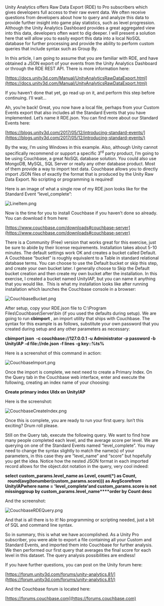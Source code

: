 

Unity Analytics offers Raw Data Export (RDE) to Pro subscribers which gives developers full access to their raw event data. We often receive questions from developers about how to query and analyze this data to provide further insight into game play statistics, such as level progression. Although the Unity Analytics Dashboard provides a great aggregated view into this data, developers often want to dig deeper. I will present a solution here that will allow you to easily export this data into a local NoSQL database for further processing and provide the ability to perform custom queries that include syntax such as Group By.



In this article, I am going to assume that you are familiar with RDE, and have obtained a JSON export of your events from the Unity Analytics Dashboard or through the RDE REST API. There is more information here:



[https://docs.unity3d.com/Manual/UnityAnalyticsRawDataExport.html](https://docs.unity3d.com/Manual/UnityAnalyticsRawDataExport.html)



If you haven’t done that yet, go read up on it, and perform this step before continuing. I’ll wait…



Ah, you’re back! Great, you now have a local file, perhaps from your Custom Events export that also includes all the Standard Events that you have implemented. Let’s name it RDE.json. You can find more about our Standard Events here:



[https://blogs.unity3d.com/2017/05/12/introducing-standard-events/](https://blogs.unity3d.com/2017/05/12/introducing-standard-events/)



By the way, I’m using Windows in this example. Also, although Unity cannot specifically recommend or support a specific 3<sup>rd</sup> party product, I’m going to be using Couchbase, a great NoSQL database solution. You could also use MongoDB, MySQL, SQL Server or really any other database product. Most of them provide a way to import text data. Couchbase allows you to directly import JSON files of exactly the format that is produced by the Unity Raw Data Export. No scripting or programming is required!



Here is an image of what a single row of my RDE.json looks like for the Standard Event “level\_complete”:



![LineItem.png](/hc/article_attachments/115013243726/LineItem.png)



Now is the time for you to install Couchbase if you haven’t done so already. You can download it from here:



[https://www.couchbase.com/downloads#couchbase-server](https://www.couchbase.com/downloads#couchbase-server)



There is a Community (Free) version that works great for this exercise, just be sure to abide by their license requirements. Installation takes about 5-10 minutes. The default settings work OK and creates a bucket called Default. A Couchbase “bucket” is roughly equivalent to a Table in standard relational database terms. You can choose to use the Default bucket or skip this step, and create your own bucket later. I generally choose to Skip the Default bucket creation and then create my own bucket after the installation. In this exercise, I created a bucket named UnityIAP, but you can name it anything that you would like.  This is what my installation looks like after running installation which launches the Couchbase console in a browser:







![CouchbaseBucket.png](/hc/article_attachments/115013243766/CouchbaseBucket.png)



After setup, copy your RDE.json file to C:\Program Files\Couchbase\Server\bin (if you used the defaults during setup). We are going to run  **cbimport** , an import utility that ships with Couchbase. The syntax for this example is as follows, substitute your own password that you created during setup and any other parameters as necessary:



**cbimport json  -c couchbase://127.0.0.1 -u Administrator -p password -b UnityIAP -d file://rde.json -f lines -g key::%ts%**



Here is a screenshot of this command in action:



![CouchbaseImport.png](/hc/article_attachments/115013243946/CouchbaseImport.png)



Once the import is complete, we next need to create a Primary Index. On the Query tab in the Couchbase web interface, enter and execute the following, creating an index name of your choosing:



**Create primary index UIdx on UnityIAP**



Here is the screenshot:



![CouchbaseCreateIndex.png](/hc/article_attachments/115013243806/CouchbaseCreateIndex.png)



Once this is complete, you are ready to run your first query. Isn’t this exciting? Drum roll please.



Still on the Query tab, execute the following query. We want to find how many people completed each level, and the average score per level. We are querying on one of the Standard Events named “level\_complete”. You may need to change the syntax slightly to match the name(s) of your parameters, in this case they are “level\_name” and “score” but hopefully you get the idea. Notice how the nested JSON format in each imported record allows for the object.dot notation in the query, very cool indeed:



**select custom\_params.level\_name as Level, count(\*) as Count,**       **round(avg(tonumber(custom\_params.score))) as AvgScore****from UnityIAP****where name = 'level\_complete'****and custom\_params.score is not missing****group by custom\_params.level\_name****order by Count desc**



And the screenshot:



![CouchbaseRDEQuery.png](/hc/article_attachments/115013244646/CouchbaseRDEQuery.png)







And that is all there is to it! No programming or scripting needed, just a bit of SQL and command line syntax.



So in summary, this is what we have accomplished. As a Unity Pro subscriber, you were able to export a file containing all your Custom and Standard Events, and imported them into Couchbase for further analysis. We then performed our first query that averages the final score for each level in this dataset. The query analysis possibilities are endless!



If you have further questions, you can post on the Unity forum here:



[https://forum.unity3d.com/forums/unity-analytics.81/](https://forum.unity3d.com/forums/unity-analytics.81/)



And the Couchbase forum is located here:



[https://forums.couchbase.com](https://forums.couchbase.com)





